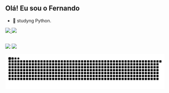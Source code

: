 ## Olá! Eu sou o Fernando
- 🌱 studyng Python.

<div>
  <a href="https://github.com/FernandoVicent">
  <img height="160em" src="https://github-readme-stats.vercel.app/api?username=FernandoVicent&show_icons=true&theme=dark&include_all_commits=true&count_private=true"/>
  <img height="120em" src="https://github-readme-stats.vercel.app/api/top-langs/?username=FernandoVicent&layout=compact&langs_count=7&theme=dark"/>
</div>
<br>
  
 <a href = "mailto:Fernandov1092@gmail.com"><img src="https://img.shields.io/badge/-Gmail-%23333?style=for-the-badge&logo=gmail&logoColor=white" target="_blank"></a>
  <a href="https://www.linkedin.com/in/fernandovicente-souza/" target="_blank"><img src="https://img.shields.io/badge/-LinkedIn-%230077B5?style=for-the-badge&logo=linkedin&logoColor=white" target="_blank"></a> 

![Snake animation](https://github.com/FernandoVicent/FernandoVicent/blob/output/github-contribution-grid-snake.svg)
